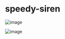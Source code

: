 # speedy-siren
![image](https://user-images.githubusercontent.com/79561540/229323152-4cc6fe7c-fb22-4246-8421-e16c9b44f977.png)

![image](https://user-images.githubusercontent.com/79561540/229322202-265cada4-4dba-470c-9490-23cdb4f67e9c.png)
